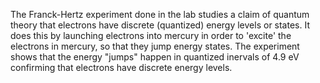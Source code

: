 The Franck-Hertz experiment done in the lab studies a claim of quantum theory that electrons have discrete (quantized) energy levels or states. It does this by launching electrons into mercury in order to 'excite' the electrons in mercury, so that they jump energy states. The experiment shows that the energy "jumps" happen in quantized inervals of 4.9 eV confirming that electrons have discrete energy levels.
